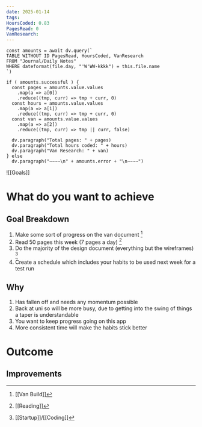 ```yaml
---
date: 2025-01-14
tags: 
HoursCoded: 0.83
PagesRead: 0
VanResearch:
---
```

```dataviewjs
const amounts = await dv.query(`
TABLE WITHOUT ID PagesRead, HoursCoded, VanResearch
FROM "Journal/Daily Notes"
WHERE dateformat(file.day, "'W'WW-kkkk") = this.file.name
`)

if ( amounts.successful ) {
  const pages = amounts.value.values
    .map(a => a[0])
    .reduce((tmp, curr) => tmp + curr, 0)
  const hours = amounts.value.values
    .map(a => a[1])
    .reduce((tmp, curr) => tmp + curr, 0)
  const van = amounts.value.values
    .map(a => a[2])
    .reduce((tmp, curr) => tmp || curr, false)

  dv.paragraph("Total pages: " + pages)
  dv.paragraph("Total hours coded: " + hours)
  dv.paragraph("Van Research: " + van)
} else
  dv.paragraph("~~~~\n" + amounts.error + "\n~~~~")

```

![[Goals]]
# What do you want to achieve
## Goal Breakdown
1. Make some sort of progress on the van document [^1]
2. Read 50 pages this week (7 pages a day) [^2]
3. Do the majority of the design document (everything but the wireframes) [^3]
4. Create a schedule which includes your habits to be used next week for a test run
## Why
1. Has fallen off and needs any momentum possible
2. Back at uni so will be more busy, due to getting into the swing of things a taper is understandable
3. You want to keep progress going on this app
4. More consistent time will make the habits stick better
# Outcome
## Improvements

[^1]: [[Van Build]]
[^2]: [[Reading]]
[^3]: [[Startup]]/[[Coding]]